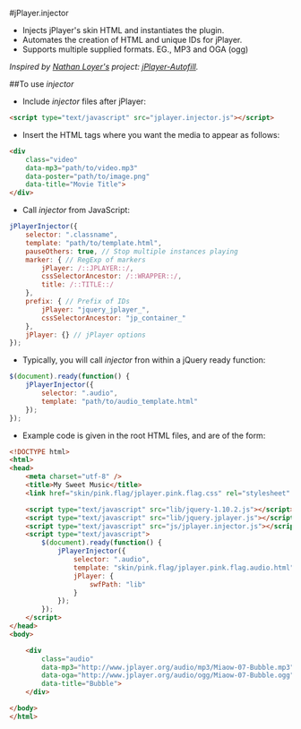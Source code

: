 #jPlayer.injector

* Injects jPlayer's skin HTML and instantiates the plugin.
* Automates the creation of HTML and unique IDs for jPlayer.
* Supports multiple supplied formats. EG., MP3 and OGA (ogg)

*Inspired by [Nathan Loyer's](https://github.com/namlet) project: [jPlayer-Autofill](https://github.com/namlet/jPlayer-Autofill).*

##To use *injector*
* Include *injector* files after jPlayer:
```html
<script type="text/javascript" src="jplayer.injector.js"></script>
```
* Insert the HTML tags where you want the media to appear as follows:
```html
<div
	class="video"
	data-mp3="path/to/video.mp3"
	data-poster="path/to/image.png"
	data-title="Movie Title">
</div>
```
* Call *injector* from JavaScript:
```javascript
jPlayerInjector({
	selector: ".classname",
	template: "path/to/template.html",
	pauseOthers: true, // Stop multiple instances playing
	marker: { // RegExp of markers
		jPlayer: /::JPLAYER::/,
		cssSelectorAncestor: /::WRAPPER::/,
		title: /::TITLE::/
	},
	prefix: { // Prefix of IDs
		jPlayer: "jquery_jplayer_",
		cssSelectorAncestor: "jp_container_"
	},
	jPlayer: {} // jPlayer options
});
```
* Typically, you will call *injector* fron within a jQuery ready function:
```javascript
$(document).ready(function() {
	jPlayerInjector({
		selector: ".audio",
		template: "path/to/audio_template.html"
	});
});
```
* Example code is given in the root HTML files, and are of the form:
```html
<!DOCTYPE html>
<html>
<head>
	<meta charset="utf-8" />
	<title>My Sweet Music</title>
	<link href="skin/pink.flag/jplayer.pink.flag.css" rel="stylesheet" type="text/css" />

	<script type="text/javascript" src="lib/jquery-1.10.2.js"></script>
	<script type="text/javascript" src="lib/jquery.jplayer.js"></script>
	<script type="text/javascript" src="js/jplayer.injector.js"></script>
	<script type="text/javascript">
		$(document).ready(function() {
			jPlayerInjector({
				selector: ".audio",
				template: "skin/pink.flag/jplayer.pink.flag.audio.html",
				jPlayer: {
					swfPath: "lib"
				}
			});
		});
	</script>
</head>
<body>

	<div
		class="audio"
		data-mp3="http://www.jplayer.org/audio/mp3/Miaow-07-Bubble.mp3"
		data-oga="http://www.jplayer.org/audio/ogg/Miaow-07-Bubble.ogg"
		data-title="Bubble">
	</div>

</body>
</html>
```
